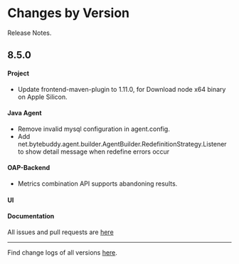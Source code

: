 Changes by Version
==================
Release Notes.

8.5.0
------------------
#### Project
* Update frontend-maven-plugin to 1.11.0, for Download node x64 binary on Apple Silicon.

#### Java Agent
* Remove invalid mysql configuration in agent.config.
* Add net.bytebuddy.agent.builder.AgentBuilder.RedefinitionStrategy.Listener 
  to show detail message when redefine errors occur


#### OAP-Backend
* Metrics combination API supports abandoning results.

#### UI


#### Documentation


All issues and pull requests are [here](https://github.com/apache/skywalking/milestone/76?closed=1)

------------------
Find change logs of all versions [here](changes).
